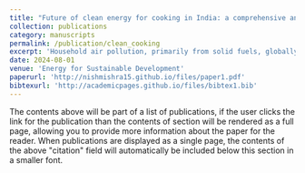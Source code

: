 ```yaml
---
title: "Future of clean energy for cooking in India: a comprehensive analysis of fuel alternatives"
collection: publications
category: manuscripts
permalink: /publication/clean_cooking
excerpt: 'Household air pollution, primarily from solid fuels, globally caused 3.2 million premature deaths in 2020. India houses more than a quarter of global solid fuel users, and transitioning them to cleaner fuels offers an opportunity for global environmental and socio-economic impacts and addressing multiple sustainable development goals. This study compares cooking fuels from the perspective of health, environmental impacts, cost, supply-demand dynamics, and relevant policies. Liquefied petroleum gas (LPG) and piped natural gas (PNG) are being aggressively promoted as cleaner fuel alternatives. However, their sustained use, high reliance on imports, volatile prices, and environmental impacts remain a concern. Moreover, LPG and PNG might not be clean enough as NOx and ultrafine particle emissions have been associated with adverse health impacts. Replacing current solid fuels with LPG will annually add about 91 million metric tons of CO2 (just from combustion), translating to an increase of about 3.5 % of the country's CO2 emissions. Direct and indirect imports constituted 96.5 % of the total LPG consumption in 2021-22, and the same has remained above 90 % for the last decade. Furthermore, the current subsidy-based policy promoting LPG adoption doubled the active user base in just seven years. However, annual LPG consumption has steadily declined from ∼110 kg to ∼85 kg per user over the same period, indicating non-sustained adoption. Unlike developed countries, electricity for cooking has not gained popularity in India, even though it has the potential to address the shortcomings of LPG and PNG. Decentralization and integration of renewables in the power generation sector can provide energy with lower carbon intensity, lesser reliance on imports, and relatively stable prices. The cooking energy portfolio of India will be a mixed bag, but more comprehensive forward-looking policies are needed to optimize its composition.'
date: 2024-08-01
venue: 'Energy for Sustainable Development'
paperurl: 'http://nishmishra15.github.io/files/paper1.pdf'
bibtexurl: 'http://academicpages.github.io/files/bibtex1.bib'
---
```

The contents above will be part of a list of publications, if the user clicks the link for the publication than the contents of section will be rendered as a full page, allowing you to provide more information about the paper for the reader. When publications are displayed as a single page, the contents of the above "citation" field will automatically be included below this section in a smaller font.

